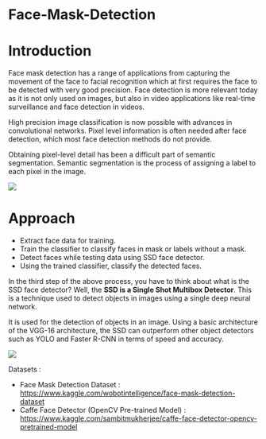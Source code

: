 # Face-Mask-Detection

# **Introduction**


Face mask detection has a range of applications from capturing the movement of the face to facial recognition which at first requires the face to be detected with very good precision. Face detection is more relevant today as it is not only used on images, but also in video applications like real-time surveillance and face detection in videos.

High precision image classification is now possible with advances in convolutional networks. Pixel level information is often needed after face detection, which most face detection methods do not provide.

Obtaining pixel-level detail has been a difficult part of semantic segmentation. Semantic segmentation is the process of assigning a label to each pixel in the image.

![](https://www.logmask.com/images/mask-detection-sample.jpg)

# **Approach**

* Extract face data for training.
* Train the classifier to classify faces in mask or labels without a mask.
* Detect faces while testing data using SSD face detector.
* Using the trained classifier, classify the detected faces.

In the third step of the above process, you have to think about what is the SSD face detector? Well, the **SSD is a Single Shot Multibox Detector**. This is a technique used to detect objects in images using a single deep neural network.

It is used for the detection of objects in an image. Using a basic architecture of the VGG-16 architecture, the SSD can outperform other object detectors such as YOLO and Faster R-CNN in terms of speed and accuracy.

![](https://www.researchgate.net/profile/Adam_Nowosielski/publication/332948824/figure/fig5/AS:767146284036100@1559913335810/The-model-of-Single-Shot-MultiBox-Detector-SSD-25.ppm)

Datasets :
* Face Mask Detection Dataset : https://www.kaggle.com/wobotintelligence/face-mask-detection-dataset
* Caffe Face Detector (OpenCV Pre-trained Model) : https://www.kaggle.com/sambitmukherjee/caffe-face-detector-opencv-pretrained-model
